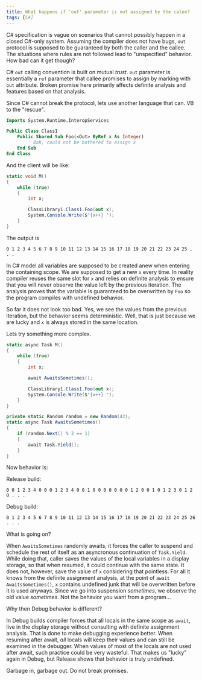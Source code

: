 ```yaml
---
title: What happens if 'out' parameter is not assigned by the calee?
tags: [C#]
---
```

C# specification is vague on scenarios that cannot possibly happen in a closed C#-only system. Assuming the compiler does not have bugs, ```out``` protocol is supposed to be guaranteed by both the caller and the callee. The situations where rules are not followed lead to "unspecified" behavior. How bad can it get though? 

C# ```out``` calling convention is built on mutual _trust_. ```out``` parameter is essentially a ```ref``` parameter that callee promises to assign by marking with ```out``` attribute. Broken promise here primarily affects definite analysis and features based on that analysis.

Since C# cannot break the protocol, lets use another language that can. 
VB to the "rescue".

```vb
Imports System.Runtime.InteropServices

Public Class Class1
    Public Shared Sub Foo(<Out> ByRef x As Integer)
        ' Bah, could not be bothered to assign x
    End Sub
End Class

``` 

And the client will be like:

```cs
static void M()
{
    while (true)
    {
        int x;

        ClassLibrary1.Class1.Foo(out x);
        System.Console.Write($"{x++} ");
    }
}
```

The output is
```
0 1 2 3 4 5 6 7 8 9 10 11 12 13 14 15 16 17 18 19 20 21 22 23 24 25 . . .
```

In C# model all variables are supposed to be created anew when entering the containing scope. We are supposed to get a new ```x``` every time. In reality compiler reuses the same slot for ```x``` and relies on definite analysis to ensure that you will never observe the value left by the previous iteration. The analysis proves that the variable is guaranteed to be overwritten by ```Foo``` so the program compiles with undefined behavior.

So far it does not look too bad. Yes, we see the values from the previous iteration, but the behavior seems deterministic.
Well, that is just because we are lucky and ```x``` is always stored in the same location. 

Lets try something more complex.

```cs
static async Task M()
{
    while (true)
    {
        int x;

        await AwaitsSometimes();

        ClassLibrary1.Class1.Foo(out x);
        System.Console.Write($"{x++} ");
    }
}

private static Random random = new Random(42);
static async Task AwaitsSometimes()
{
    if (random.Next() % 2 == 1)
    {
        await Task.Yield();
    }
}
```

Now behavior is:

Release build: 

```
0 0 1 2 3 4 0 0 0 1 2 3 4 0 0 1 0 0 0 0 0 0 0 1 2 0 0 1 0 1 2 3 0 1 2 0 . . .
```

Debug build: 

```
0 1 2 3 4 5 6 7 8 9 10 11 12 13 14 15 16 17 18 19 20 21 22 23 24 25 26 . . . 
```

What is going on?

When ```AwaitsSometimes``` randomly awaits, it forces the caller to suspend and schedule the rest of itself as an asyncronous continuation of ```Task.Yield```. While doing that, caller saves the values of the local variables in a display storage, so that when resumed, it could continue with the same state. It does not, however, save the value of ```x``` considering that pointless. For all it knows from the definite assignment analysis, at the point of ```await AwaitsSometimes()```, ```x``` contains undefined junk that will be overwritten before it is used anyways.
Since we go into suspension _sometimes_, we observe the old value _sometimes_. Not the behavior you want from a program...

Why then Debug behavior is different?

In Debug builds compiler forces that all locals in the same scope as ```await```, live in the display storage without consulting with definite assignment analysis. That is done to make debugging experience better. When resuming after await, _all_ locals will keep their values and can still be examined in the debugger. When values of most of the locals are not used after await, such practice could be very wasteful.
That makes us "lucky" again in Debug, but Release shows that behavior is truly undefined.

Garbage in, garbage out. Do not break promises.
